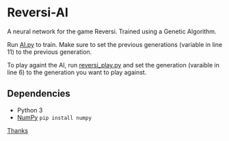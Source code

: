 # Reversi-AI
A neural network for the game Reversi. Trained using a Genetic Algorithm.

Run [AI.py](https://github.com/MonliH/Reversi-AI/blob/master/AI_Reversi/AI.py) to train. Make sure to set the previous generations (variable in line 11) to the previous generation.

To play againt the AI, run [reversi_play.py](https://github.com/MonliH/Reversi-AI/blob/master/AI_Reversi/reversi_play.py) and set the generation (varaible in line 6) to the generation you want to play against.

## Dependencies
* Python 3
* [NumPy](https://pypi.python.org/pypi/numpy/) `pip install numpy`

[Thanks](https://github.com/lukpwh330)

